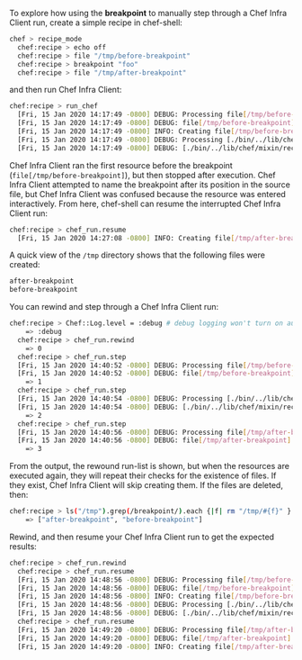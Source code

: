 To explore how using the **breakpoint** to manually step through a Chef
Infra Client run, create a simple recipe in chef-shell:

```bash
chef > recipe_mode
  chef:recipe > echo off
  chef:recipe > file "/tmp/before-breakpoint"
  chef:recipe > breakpoint "foo"
  chef:recipe > file "/tmp/after-breakpoint"
```

and then run Chef Infra Client:

```bash
chef:recipe > run_chef
  [Fri, 15 Jan 2020 14:17:49 -0800] DEBUG: Processing file[/tmp/before-breakpoint]
  [Fri, 15 Jan 2020 14:17:49 -0800] DEBUG: file[/tmp/before-breakpoint] using Chef::Provider::File
  [Fri, 15 Jan 2020 14:17:49 -0800] INFO: Creating file[/tmp/before-breakpoint] at /tmp/before-breakpoint
  [Fri, 15 Jan 2020 14:17:49 -0800] DEBUG: Processing [./bin/../lib/chef/mixin/recipe_definition_dsl_core.rb:56:in 'new']
  [Fri, 15 Jan 2020 14:17:49 -0800] DEBUG: [./bin/../lib/chef/mixin/recipe_definition_dsl_core.rb:56:in 'new'] using Chef::Provider::Breakpoint
```

Chef Infra Client ran the first resource before the breakpoint
(`file[/tmp/before-breakpoint]`), but then stopped after execution. Chef
Infra Client attempted to name the breakpoint after its position in the
source file, but Chef Infra Client was confused because the resource was
entered interactively. From here, chef-shell can resume the interrupted
Chef Infra Client run:

```bash
chef:recipe > chef_run.resume
  [Fri, 15 Jan 2020 14:27:08 -0800] INFO: Creating file[/tmp/after-breakpoint] at /tmp/after-breakpoint
```

A quick view of the `/tmp` directory shows that the following files were
created:

```bash
after-breakpoint
before-breakpoint
```

You can rewind and step through a Chef Infra Client run:

```bash
chef:recipe > Chef::Log.level = :debug # debug logging won't turn on automatically in this case
    => :debug
  chef:recipe > chef_run.rewind
    => 0
  chef:recipe > chef_run.step
  [Fri, 15 Jan 2020 14:40:52 -0800] DEBUG: Processing file[/tmp/before-breakpoint]
  [Fri, 15 Jan 2020 14:40:52 -0800] DEBUG: file[/tmp/before-breakpoint] using Chef::Provider::File
    => 1
  chef:recipe > chef_run.step
  [Fri, 15 Jan 2020 14:40:54 -0800] DEBUG: Processing [./bin/../lib/chef/mixin/recipe_definition_dsl_core.rb:56:in 'new']
  [Fri, 15 Jan 2020 14:40:54 -0800] DEBUG: [./bin/../lib/chef/mixin/recipe_definition_dsl_core.rb:56:in 'new'] using Chef::Provider::Breakpoint
    => 2
  chef:recipe > chef_run.step
  [Fri, 15 Jan 2020 14:40:56 -0800] DEBUG: Processing file[/tmp/after-breakpoint]
  [Fri, 15 Jan 2020 14:40:56 -0800] DEBUG: file[/tmp/after-breakpoint] using Chef::Provider::File
    => 3
```

From the output, the rewound run-list is shown, but when the resources
are executed again, they will repeat their checks for the existence of
files. If they exist, Chef Infra Client will skip creating them. If the
files are deleted, then:

```bash
chef:recipe > ls("/tmp").grep(/breakpoint/).each {|f| rm "/tmp/#{f}" }
    => ["after-breakpoint", "before-breakpoint"]
```

Rewind, and then resume your Chef Infra Client run to get the expected
results:

```bash
chef:recipe > chef_run.rewind
  chef:recipe > chef_run.resume
  [Fri, 15 Jan 2020 14:48:56 -0800] DEBUG: Processing file[/tmp/before-breakpoint]
  [Fri, 15 Jan 2020 14:48:56 -0800] DEBUG: file[/tmp/before-breakpoint] using Chef::Provider::File
  [Fri, 15 Jan 2020 14:48:56 -0800] INFO: Creating file[/tmp/before-breakpoint] at /tmp/before-breakpoint
  [Fri, 15 Jan 2020 14:48:56 -0800] DEBUG: Processing [./bin/../lib/chef/mixin/recipe_definition_dsl_core.rb:56:in 'new']
  [Fri, 15 Jan 2020 14:48:56 -0800] DEBUG: [./bin/../lib/chef/mixin/recipe_definition_dsl_core.rb:56:in 'new'] using Chef::Provider::Breakpoint
  chef:recipe > chef_run.resume
  [Fri, 15 Jan 2020 14:49:20 -0800] DEBUG: Processing file[/tmp/after-breakpoint]
  [Fri, 15 Jan 2020 14:49:20 -0800] DEBUG: file[/tmp/after-breakpoint] using Chef::Provider::File
  [Fri, 15 Jan 2020 14:49:20 -0800] INFO: Creating file[/tmp/after-breakpoint] at /tmp/after-breakpoint
```
